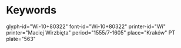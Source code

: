 # Keywords
glyph-id="Wi-10+80322"
font-id="Wi-10+80322"
printer-id="Wi"
printer="Maciej Wirzbięta"
period="1555/7-1605"
place="Kraków"
PT plate="563"
